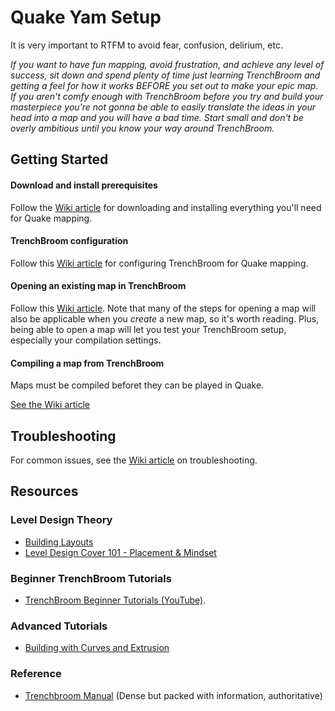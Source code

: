 # Quake Yam Setup

It is very important to RTFM to avoid fear, confusion, delirium, etc.

_If you want to have fun mapping, avoid frustration, and achieve any level of success, sit down and spend plenty of time just learning TrenchBroom and getting a feel for how it works BEFORE you set out to make your epic map. If you aren't comfy enough with TrenchBroom before you try and build your masterpiece you're not gonna be able to easily translate the ideas in your head into a map and you will have a bad time. Start small and don't be overly ambitious until you know your way around TrenchBroom._


## Getting Started

#### Download and install prerequisites
Follow the [Wiki article](https://github.com/ranguli/quake-jam-2024/wiki/Download-and-install-prerequisites) for downloading and installing everything you'll need for Quake mapping.

#### TrenchBroom configuration
Follow this [Wiki article](https://github.com/ranguli/quake-jam-2024/wiki/TrenchBroom-configuration) for configuring TrenchBroom for Quake mapping.

#### Opening an existing map in TrenchBroom
Follow this [Wiki article](https://github.com/ranguli/quake-jam-2024/wiki/Opening-an-existing-map-in-TrenchBroom). Note that many of the steps for opening a map will also be applicable when you _create_ a new map,
so it's worth reading. Plus, being able to open a map will let you test your TrenchBroom setup, especially your compilation settings.

#### Compiling a map from TrenchBroom
Maps must be compiled beforet they can be played in Quake.

[See the Wiki article](https://github.com/ranguli/quake-jam-2024/wiki/Compiling-a-map-in-TrenchBroom)

## Troubleshooting

For common issues, see the [Wiki article](https://github.com/ranguli/quake-jam-2024/wiki/Troubleshooting) on troubleshooting.

## Resources


### Level Design Theory
- [Building Layouts](https://www.youtube.com/watch?v=G4tWWiuaF7g)
- [Level Design Cover 101 - Placement & Mindset](https://www.youtube.com/watch?v=XUw_7Hk6SmQ)

### Beginner TrenchBroom Tutorials

- [TrenchBroom Beginner Tutorials (YouTube)](https://www.youtube.com/watch?v=gONePWocbqA&list=PLgDKRPte5Y0AZ_K_PZbWbgBAEt5xf74aE).


### Advanced Tutorials
- [Building with Curves and Extrusion](https://www.youtube.com/watch?v=NmEfbds-CFk)


### Reference
- [Trenchbroom Manual](https://trenchbroom.github.io/manual/latest/) (Dense but packed with information, authoritative)


